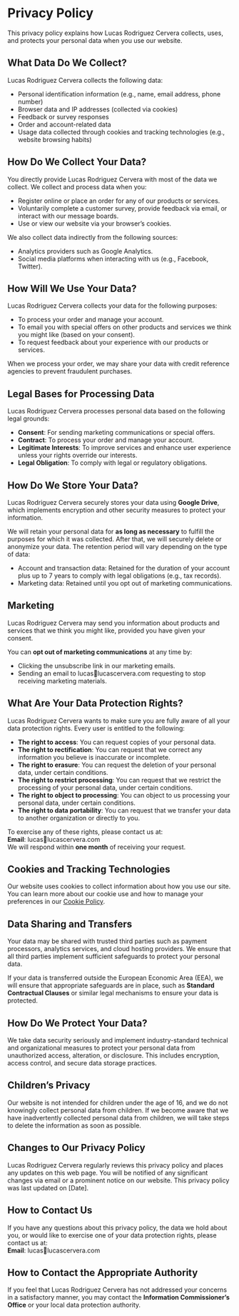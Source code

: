 
# Privacy Policy

This privacy policy explains how Lucas Rodriguez Cervera collects, uses, and protects your personal data when you use our website.

## What Data Do We Collect?

Lucas Rodriguez Cervera collects the following data:

- Personal identification information (e.g., name, email address, phone number)
- Browser data and IP addresses (collected via cookies)
- Feedback or survey responses
- Order and account-related data
- Usage data collected through cookies and tracking technologies (e.g., website browsing habits)

## How Do We Collect Your Data?

You directly provide Lucas Rodriguez Cervera with most of the data we collect. We collect and process data when you:

- Register online or place an order for any of our products or services.
- Voluntarily complete a customer survey, provide feedback via email, or interact with our message boards.
- Use or view our website via your browser’s cookies.

We also collect data indirectly from the following sources:
- Analytics providers such as Google Analytics.
- Social media platforms when interacting with us (e.g., Facebook, Twitter).

## How Will We Use Your Data?

Lucas Rodriguez Cervera collects your data for the following purposes:
- To process your order and manage your account.
- To email you with special offers on other products and services we think you might like (based on your consent).
- To request feedback about your experience with our products or services.

When we process your order, we may share your data with credit reference agencies to prevent fraudulent purchases.

## Legal Bases for Processing Data

Lucas Rodriguez Cervera processes personal data based on the following legal grounds:
- **Consent**: For sending marketing communications or special offers.
- **Contract**: To process your order and manage your account.
- **Legitimate Interests**: To improve services and enhance user experience unless your rights override our interests.
- **Legal Obligation**: To comply with legal or regulatory obligations.

## How Do We Store Your Data?

Lucas Rodriguez Cervera securely stores your data using **Google Drive**, which implements encryption and other security measures to protect your information.

We will retain your personal data for **as long as necessary** to fulfill the purposes for which it was collected. After that, we will securely delete or anonymize your data. The retention period will vary depending on the type of data:
- Account and transaction data: Retained for the duration of your account plus up to 7 years to comply with legal obligations (e.g., tax records).
- Marketing data: Retained until you opt out of marketing communications.

## Marketing

Lucas Rodriguez Cervera may send you information about products and services that we think you might like, provided you have given your consent.

You can **opt out of marketing communications** at any time by:
- Clicking the unsubscribe link in our marketing emails.
- Sending an email to lucas📧lucascervera.com requesting to stop receiving marketing materials.

## What Are Your Data Protection Rights?

Lucas Rodriguez Cervera wants to make sure you are fully aware of all your data protection rights. Every user is entitled to the following:
- **The right to access**: You can request copies of your personal data.
- **The right to rectification**: You can request that we correct any information you believe is inaccurate or incomplete.
- **The right to erasure**: You can request the deletion of your personal data, under certain conditions.
- **The right to restrict processing**: You can request that we restrict the processing of your personal data, under certain conditions.
- **The right to object to processing**: You can object to us processing your personal data, under certain conditions.
- **The right to data portability**: You can request that we transfer your data to another organization or directly to you.

To exercise any of these rights, please contact us at:  
**Email**: lucas📧lucascervera.com  
We will respond within **one month** of receiving your request.

## Cookies and Tracking Technologies

Our website uses cookies to collect information about how you use our site. You can learn more about our cookie use and how to manage your preferences in our [Cookie Policy](#).

## Data Sharing and Transfers

Your data may be shared with trusted third parties such as payment processors, analytics services, and cloud hosting providers. We ensure that all third parties implement sufficient safeguards to protect your personal data.

If your data is transferred outside the European Economic Area (EEA), we will ensure that appropriate safeguards are in place, such as **Standard Contractual Clauses** or similar legal mechanisms to ensure your data is protected.

## How Do We Protect Your Data?

We take data security seriously and implement industry-standard technical and organizational measures to protect your personal data from unauthorized access, alteration, or disclosure. This includes encryption, access control, and secure data storage practices.

## Children’s Privacy

Our website is not intended for children under the age of 16, and we do not knowingly collect personal data from children. If we become aware that we have inadvertently collected personal data from children, we will take steps to delete the information as soon as possible.

## Changes to Our Privacy Policy

Lucas Rodriguez Cervera regularly reviews this privacy policy and places any updates on this web page. You will be notified of any significant changes via email or a prominent notice on our website. This privacy policy was last updated on [Date].

## How to Contact Us

If you have any questions about this privacy policy, the data we hold about you, or would like to exercise one of your data protection rights, please contact us at:  
**Email**: lucas📧lucascervera.com

## How to Contact the Appropriate Authority

If you feel that Lucas Rodriguez Cervera has not addressed your concerns in a satisfactory manner, you may contact the **Information Commissioner’s Office** or your local data protection authority.
